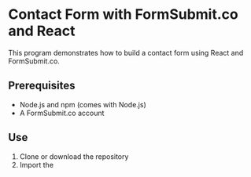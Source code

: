 # Contact Form with FormSubmit.co and React

This program demonstrates how to build a contact form using React and FormSubmit.co.

## Prerequisites

- Node.js and npm (comes with Node.js)
- A FormSubmit.co account

## Use
1. Clone or download the repository
2. Import the
